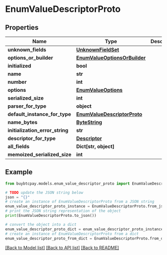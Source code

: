# EnumValueDescriptorProto


## Properties

Name | Type | Description | Notes
------------ | ------------- | ------------- | -------------
**unknown_fields** | [**UnknownFieldSet**](UnknownFieldSet.md) |  | [optional] 
**options_or_builder** | [**EnumValueOptionsOrBuilder**](EnumValueOptionsOrBuilder.md) |  | [optional] 
**initialized** | **bool** |  | [optional] 
**name** | **str** |  | [optional] 
**number** | **int** |  | [optional] 
**options** | [**EnumValueOptions**](EnumValueOptions.md) |  | [optional] 
**serialized_size** | **int** |  | [optional] 
**parser_for_type** | **object** |  | [optional] 
**default_instance_for_type** | [**EnumValueDescriptorProto**](EnumValueDescriptorProto.md) |  | [optional] 
**name_bytes** | [**ByteString**](ByteString.md) |  | [optional] 
**initialization_error_string** | **str** |  | [optional] 
**descriptor_for_type** | [**Descriptor**](Descriptor.md) |  | [optional] 
**all_fields** | **Dict[str, object]** |  | [optional] 
**memoized_serialized_size** | **int** |  | [optional] 

## Example

```python
from buybtcpay.models.enum_value_descriptor_proto import EnumValueDescriptorProto

# TODO update the JSON string below
json = "{}"
# create an instance of EnumValueDescriptorProto from a JSON string
enum_value_descriptor_proto_instance = EnumValueDescriptorProto.from_json(json)
# print the JSON string representation of the object
print(EnumValueDescriptorProto.to_json())

# convert the object into a dict
enum_value_descriptor_proto_dict = enum_value_descriptor_proto_instance.to_dict()
# create an instance of EnumValueDescriptorProto from a dict
enum_value_descriptor_proto_from_dict = EnumValueDescriptorProto.from_dict(enum_value_descriptor_proto_dict)
```
[[Back to Model list]](../README.md#documentation-for-models) [[Back to API list]](../README.md#documentation-for-api-endpoints) [[Back to README]](../README.md)


